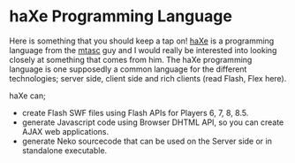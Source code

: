 # haXe Programming Language

Here is something that you should keep a tap on! [haXe](http://haxe.org/) is a programming language from the [mtasc](http://mtasc.org/) guy and I would really be interested into looking closely at something that comes from him. The haXe programming language is one supposedly a common language for the different technologies; server side, client side and rich clients (read Flash, Flex here).

haXe can;

- create Flash SWF files using Flash APIs for Players 6, 7, 8, 8.5.
- generate Javascript code using Browser DHTML API, so you can create AJAX web applications.
- generate Neko sourcecode that can be used on the Server side or in standalone executable.
